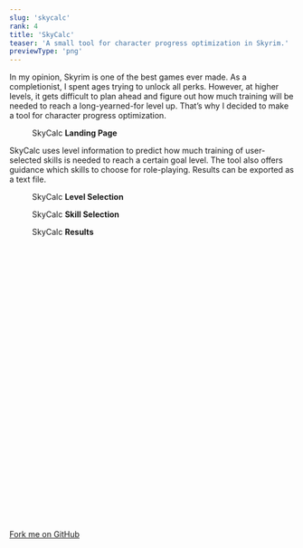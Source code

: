 ```yaml
---
slug: 'skycalc'
rank: 4
title: 'SkyCalc'
teaser: 'A small tool for character progress optimization in Skyrim.'
previewType: 'png'
---
```


<script>
import Figure from '$lib/components/Figure.svelte';
import FigureGroup from '$lib/components/FigureGroup.svelte';
</script>

In my opinion, Skyrim is one of the best games ever made.
As a completionist, I spent ages trying to unlock all perks.
However, at higher levels, it gets difficult to plan ahead and figure out 
how much training will be needed to reach a long-yearned-for level up.
That’s why I decided to make a tool for character progress optimization.

<Figure src="/projects/skycalc/landing.png">SkyCalc <strong>Landing Page</strong></Figure>

SkyCalc uses level information to predict how much training of user-selected skills is needed to 
reach a certain goal level. 
The tool also offers guidance which skills to choose for role-playing.
Results can be exported as a text file.

<FigureGroup>
    <Figure src="/projects/skycalc/level.png">SkyCalc <strong>Level Selection</strong></Figure>
    <Figure src="/projects/skycalc/skill.png">SkyCalc <strong>Skill Selection</strong></Figure>
    <Figure src="/projects/skycalc/results.png">SkyCalc <strong>Results</strong></Figure>
</FigureGroup>

<section class="meta-links">
    <a href="https://github.com/LenaSchnedlitz/skycalc">
        <svg viewBox="0 0 24 24" class="icon"><use xlink:href="/icons/sprite.svg#github"/></svg>
        Fork me on GitHub
        <svg viewBox="0 0 24 24" class="icon"><use xlink:href="/icons/sprite.svg#arrow-right"/></svg>
    </a>
</section>
